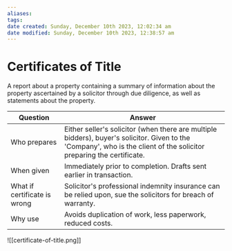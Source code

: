 ```yaml
---
aliases: 
tags: 
date created: Sunday, December 10th 2023, 12:02:34 am
date modified: Sunday, December 10th 2023, 12:38:57 am
---
```


# Certificates of Title

A report about a property containing a summary of information about the property ascertained by a solicitor through due diligence, as well as statements about the property.

| Question                     | Answer                                                                                                                                                                |
| ---------------------------- | --------------------------------------------------------------------------------------------------------------------------------------------------------------------- |
| Who prepares                 | Either seller's solicitor (when there are multiple bidders), buyer's solicitor. Given to the 'Company', who is the client of the solicitor preparing the certificate. |
| When given                   | Immediately prior to completion. Drafts sent earlier in transaction.                                                                                                  |
| What if certificate is wrong | Solicitor's professional indemnity insurance can be relied upon, sue the solicitors for breach of warranty.                                                           |
| Why use                      | Avoids duplication of work, less paperwork, reduced costs.                                                                                                                                                                      |

![[certificate-of-title.png]]
